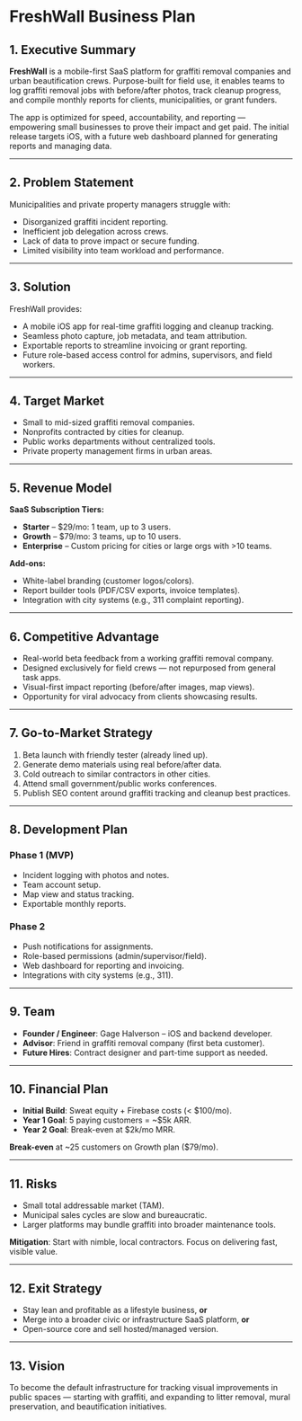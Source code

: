 # FreshWall Business Plan

## 1. Executive Summary

**FreshWall** is a mobile-first SaaS platform for graffiti removal companies and urban beautification crews. Purpose-built for field use, it enables teams to log graffiti removal jobs with before/after photos, track cleanup progress, and compile monthly reports for clients, municipalities, or grant funders. 

The app is optimized for speed, accountability, and reporting — empowering small businesses to prove their impact and get paid. The initial release targets iOS, with a future web dashboard planned for generating reports and managing data.

---

## 2. Problem Statement

Municipalities and private property managers struggle with:

- Disorganized graffiti incident reporting.
- Inefficient job delegation across crews.
- Lack of data to prove impact or secure funding.
- Limited visibility into team workload and performance.

---

## 3. Solution

FreshWall provides:

- A mobile iOS app for real-time graffiti logging and cleanup tracking.
- Seamless photo capture, job metadata, and team attribution.
- Exportable reports to streamline invoicing or grant reporting.
- Future role-based access control for admins, supervisors, and field workers.

---

## 4. Target Market

- Small to mid-sized graffiti removal companies.
- Nonprofits contracted by cities for cleanup.
- Public works departments without centralized tools.
- Private property management firms in urban areas.

---

## 5. Revenue Model

**SaaS Subscription Tiers:**

- **Starter** – $29/mo: 1 team, up to 3 users.
- **Growth** – $79/mo: 3 teams, up to 10 users.
- **Enterprise** – Custom pricing for cities or large orgs with >10 teams.

**Add-ons:**

- White-label branding (customer logos/colors).
- Report builder tools (PDF/CSV exports, invoice templates).
- Integration with city systems (e.g., 311 complaint reporting).

---

## 6. Competitive Advantage

- Real-world beta feedback from a working graffiti removal company.
- Designed exclusively for field crews — not repurposed from general task apps.
- Visual-first impact reporting (before/after images, map views).
- Opportunity for viral advocacy from clients showcasing results.

---

## 7. Go-to-Market Strategy

1. Beta launch with friendly tester (already lined up).
2. Generate demo materials using real before/after data.
3. Cold outreach to similar contractors in other cities.
4. Attend small government/public works conferences.
5. Publish SEO content around graffiti tracking and cleanup best practices.

---

## 8. Development Plan

### Phase 1 (MVP)

- Incident logging with photos and notes.
- Team account setup.
- Map view and status tracking.
- Exportable monthly reports.

### Phase 2

- Push notifications for assignments.
- Role-based permissions (admin/supervisor/field).
- Web dashboard for reporting and invoicing.
- Integrations with city systems (e.g., 311).

---

## 9. Team

- **Founder / Engineer**: Gage Halverson – iOS and backend developer.
- **Advisor**: Friend in graffiti removal company (first beta customer).
- **Future Hires**: Contract designer and part-time support as needed.

---

## 10. Financial Plan

- **Initial Build**: Sweat equity + Firebase costs (< $100/mo).
- **Year 1 Goal**: 5 paying customers = ~$5k ARR.
- **Year 2 Goal**: Break-even at $2k/mo MRR.

**Break-even** at ~25 customers on Growth plan ($79/mo).

---

## 11. Risks

- Small total addressable market (TAM).
- Municipal sales cycles are slow and bureaucratic.
- Larger platforms may bundle graffiti into broader maintenance tools.

**Mitigation**: Start with nimble, local contractors. Focus on delivering fast, visible value.

---

## 12. Exit Strategy

- Stay lean and profitable as a lifestyle business, **or**
- Merge into a broader civic or infrastructure SaaS platform, **or**
- Open-source core and sell hosted/managed version.

---

## 13. Vision

To become the default infrastructure for tracking visual improvements in public spaces — starting with graffiti, and expanding to litter removal, mural preservation, and beautification initiatives.
